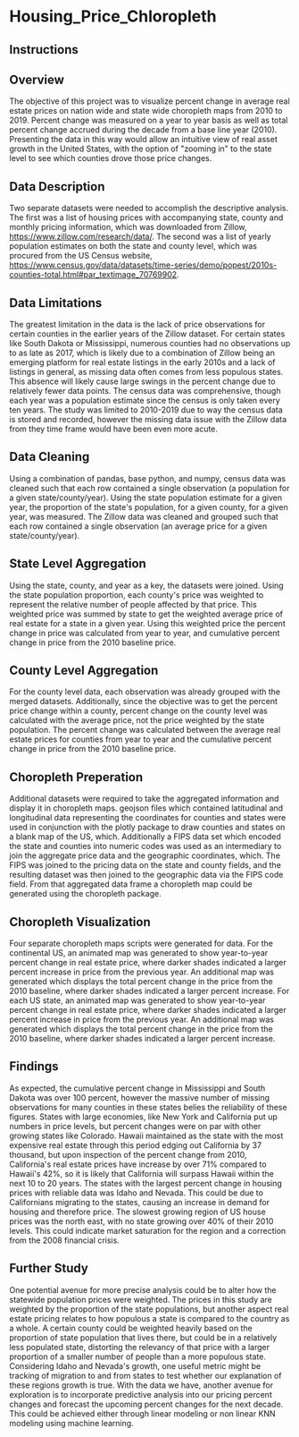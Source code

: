 # Housing_Price_Chloropleth

## Instructions


## Overview
The objective of this project was to visualize percent change in average real estate prices on nation wide and state wide choropleth maps from 2010 to 2019. Percent change was measured on a year to year basis as well as total percent change accrued during the decade from a base line year (2010). Presenting the data in this way would allow an intuitive view of real asset growth in the United States, with the option of "zooming in" to the state level to see which counties drove those price changes.

## Data Description
Two separate datasets were needed to accomplish the descriptive analysis. The first was a list of housing prices with accompanying state, county and monthly pricing information, which was downloaded from Zillow, https://www.zillow.com/research/data/. The second was a list of yearly population estimates on both the state and county level, which was procured from the US Census website, https://www.census.gov/data/datasets/time-series/demo/popest/2010s-counties-total.html#par_textimage_70769902. 

## Data Limitations
The greatest limitation in the data is the lack of price observations for certain counties in the earlier years of the Zillow dataset. For certain states like South Dakota or Mississippi, numerous counties had no observations up to as late as 2017, which is likely due to a combination of Zillow being an emerging platform for real estate listings in the early 2010s and a lack of listings in general, as missing data often comes from less populous states. This absence will likely cause large swings in the percent change due to relatively fewer data points. The census data was comprehensive, though each year was a population estimate since the census is only taken every ten years. The study was limited to 2010-2019 due to way the census data is stored and recorded, however the missing data issue with the Zillow data from they time frame would have been even more acute. 

## Data Cleaning
Using a combination of pandas, base python, and numpy, census data was cleaned such that each row contained a single observation (a population for a given state/county/year). Using the state population estimate for a given year, the proportion of the state's population, for a given county, for a given year, was measured. The Zillow data was cleaned and grouped such that each row contained a single observation (an average price for a given state/county/year). 

## State Level Aggregation
Using the state, county, and year as a key, the datasets were joined. Using the state population proportion, each county's price was weighted to represent the relative number of people affected by that price. This weighted price was summed by state to get the weighted average price of real estate for a state in a given year. Using this weighted price the percent change in price was calculated from year to year, and cumulative percent change in price from the 2010 baseline price.

## County Level Aggregation
For the county level data, each observation was already grouped with the merged datasets. Additionally, since the objective was to get the percent price change within a county, percent change on the county level was calculated with the average price, not the price weighted by the state population. The percent change was calculated between the average real estate prices for counties from year to year and the cumulative percent change in price from the 2010 baseline price.

## Choropleth Preperation
Additional datasets were required to take the aggregated information and display it in choropleth maps. geojson files which contained latitudinal and longitudinal data representing the coordinates for counties and states were used in conjunction with the plotly package to draw counties and states on a blank map of the US, which. Additionally a FIPS data set which encoded the state and counties into numeric codes was used as an intermediary to join the aggregate price data and the geographic coordinates, which. The FIPS was joined to the pricing data on the state and county fields, and the resulting dataset was then joined to the geographic data via the FIPS code field. From that aggregated data frame a choropleth map could be generated using the choropleth package.

## Choropleth Visualization
Four separate choropleth maps scripts were generated for data. For the continental US, an animated map was generated to show year-to-year percent change in real estate price, where darker shades indicated a larger percent increase in price from the previous year. An additional map was generated which displays the total percent change in the price from the 2010 baseline, where darker shades indicated a larger percent increase. For each US state, an animated map was generated to show year-to-year percent change in real estate price, where darker shades indicated a larger percent increase in price from the previous year. An additional map was generated which displays the total percent change in the price from the 2010 baseline, where darker shades indicated a larger percent increase. 

## Findings
As expected, the cumulative percent change in Mississippi and South Dakota was over 100 percent, however the massive number of missing observations for many counties in these states belies the reliability of these figures. States with large economies, like New York and California put up numbers in price levels, but percent changes were on par with other growing states like Colorado. Hawaii maintained as the state with the most expensive real estate through this period edging out California by 37 thousand, but upon inspection of the percent change from 2010, California's real estate prices have increase by over 71% compared to Hawaii's 42%, so it is likely that California will surpass Hawaii within the next 10 to 20 years. The states with the largest percent change in housing prices with reliable data was Idaho and Nevada. This could be due to Californians migrating to the states, causing an increase in demand for housing and therefore price. The slowest growing region of US house prices was the north east, with no state growing over 40% of their 2010 levels. This could indicate market saturation for the region and a correction from the 2008 financial crisis.

## Further Study
One potential avenue for more precise analysis could be to alter how the statewide population prices were weighted. The prices in this study are weighted by the proportion of the state populations, but another aspect real estate pricing relates to how populous a state is compared to the country as a whole. A certain county could be weighted heavily based on the proportion of state population that lives there, but could be in a relatively less populated state, distorting the relevancy of that price with a larger proportion of a smaller number of people than a more populous state. Considering Idaho and Nevada's growth, one useful metric might be tracking of migration to and from states to test whether our explanation of these regions growth is true. With the data we have, another avenue for exploration is to incorporate predictive analysis into our pricing percent changes and forecast the upcoming percent changes for the next decade. This could be achieved either through linear modeling or non linear KNN modeling using machine learning.